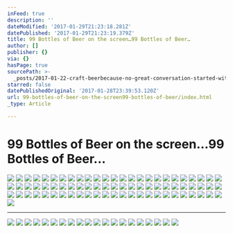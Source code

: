 ```yaml
---
inFeed: true
description: ''
dateModified: '2017-01-29T21:23:18.281Z'
datePublished: '2017-01-29T21:23:19.379Z'
title: 99 Bottles of Beer on the screen…99 Bottles of Beer…
author: []
publisher: {}
via: {}
hasPage: true
sourcePath: >-
  _posts/2017-01-22-craft-beerbecause-no-great-conversation-started-with-a-sal.md
starred: false
datePublishedOriginal: '2017-01-28T23:39:53.120Z'
url: 99-bottles-of-beer-on-the-screen99-bottles-of-beer/index.html
_type: Article

---
```

# 99 Bottles of Beer on the screen...99 Bottles of Beer...
![](https://the-grid-user-content.s3-us-west-2.amazonaws.com/71bc7c53-b971-4b3a-9d02-b45a9fab4567.png)
![](https://the-grid-user-content.s3-us-west-2.amazonaws.com/65448526-be03-427d-9624-a619cf5924b8.jpg)
![](https://the-grid-user-content.s3-us-west-2.amazonaws.com/a58c826f-caa4-4632-b098-b123424b5c91.jpg)
![](https://the-grid-user-content.s3-us-west-2.amazonaws.com/d361f2d8-4236-4117-97ec-722cb9735a8c.jpg)
![](https://the-grid-user-content.s3-us-west-2.amazonaws.com/72aa2a66-2ada-4d32-8668-fd026730ae48.jpg)
![](https://the-grid-user-content.s3-us-west-2.amazonaws.com/ea0c5989-dabf-4770-a9ca-17afff73af09.jpg)
![](https://the-grid-user-content.s3-us-west-2.amazonaws.com/b45b3bcb-955d-47af-a23e-3c683e14a535.jpg)
![](https://the-grid-user-content.s3-us-west-2.amazonaws.com/519aaa40-f531-4541-b1d2-285f4e665215.jpg)
![](https://the-grid-user-content.s3-us-west-2.amazonaws.com/3d8f0c95-464f-430d-89e1-ff99ab533ea8.jpg)
![](https://the-grid-user-content.s3-us-west-2.amazonaws.com/ab17f9ff-d3e3-4e6d-b1b2-c772b6b84c0a.jpg)
![](https://the-grid-user-content.s3-us-west-2.amazonaws.com/9493edeb-cb9e-4ca9-af5a-1cad6dcf05f4.jpg)
![](https://the-grid-user-content.s3-us-west-2.amazonaws.com/70dd54c2-502c-49ea-99c7-7f1c9474ab1c.jpg)
![](https://the-grid-user-content.s3-us-west-2.amazonaws.com/7c3931d6-55fa-45c7-8ee8-d7c0694f9f90.jpg)
![](https://the-grid-user-content.s3-us-west-2.amazonaws.com/faac7a13-4c40-4de4-86c8-89e944dcd832.jpg)
![](https://the-grid-user-content.s3-us-west-2.amazonaws.com/e76b1e4c-a4b5-4a6b-ae25-a8027d0b3fd2.jpg)
![](https://the-grid-user-content.s3-us-west-2.amazonaws.com/90bb342d-bdd3-4b90-bfbd-239bb68f3ac2.jpg)
![](https://the-grid-user-content.s3-us-west-2.amazonaws.com/a4762eec-38ad-4be3-b2e0-23e8869c696c.jpg)
![](https://the-grid-user-content.s3-us-west-2.amazonaws.com/563d28fc-32b6-40f1-b700-afd4038d4f8e.jpg)
![](https://the-grid-user-content.s3-us-west-2.amazonaws.com/dd78ed0d-ffd1-4464-9ede-32981954dfa4.jpg)
![](https://the-grid-user-content.s3-us-west-2.amazonaws.com/a59792e5-a9ec-4804-a6d8-beb66a53fa4a.jpg)
![](https://the-grid-user-content.s3-us-west-2.amazonaws.com/f74a6bbf-913e-45c7-b89d-5b72f23f1767.jpg)
![](https://the-grid-user-content.s3-us-west-2.amazonaws.com/b6487d50-4644-444f-a23b-86682e3c7cc7.jpg)
![](https://the-grid-user-content.s3-us-west-2.amazonaws.com/91666244-9ddb-4580-b444-224f3579612e.jpg)
![](https://the-grid-user-content.s3-us-west-2.amazonaws.com/099d6f29-285b-441c-8d6a-805e7e8ba32e.jpg)
![](https://the-grid-user-content.s3-us-west-2.amazonaws.com/6db7200c-62e0-45e7-a73e-ce9c6100b5ed.jpg)
![](https://the-grid-user-content.s3-us-west-2.amazonaws.com/d687e6a2-6542-4044-844b-27efb506e0d2.jpg)
![](https://the-grid-user-content.s3-us-west-2.amazonaws.com/60b166fc-4f86-42c4-ae6b-7166e525e980.jpg)
![](https://the-grid-user-content.s3-us-west-2.amazonaws.com/967e7af8-5248-4173-bdf0-352df6ae4da2.jpg)
![](https://the-grid-user-content.s3-us-west-2.amazonaws.com/1ed1a643-814a-4a14-ac44-3fdb2e6992ff.jpg)
![](https://the-grid-user-content.s3-us-west-2.amazonaws.com/617e9b29-e192-4553-8034-d8d5b5c18e7a.jpg)
![](https://the-grid-user-content.s3-us-west-2.amazonaws.com/0e963f28-766c-45ee-a74e-a4b034c2ac09.jpg)
![](https://the-grid-user-content.s3-us-west-2.amazonaws.com/4c66c32a-f89d-4479-9c65-8fc36e953bb1.jpg)
![](https://the-grid-user-content.s3-us-west-2.amazonaws.com/5654d9f6-2369-4cd6-adb7-a30bb20609c5.jpg)
![](https://the-grid-user-content.s3-us-west-2.amazonaws.com/a968437d-8266-473a-b852-01dbeafb64df.jpg)
![](https://the-grid-user-content.s3-us-west-2.amazonaws.com/cec39ab5-2120-4cbb-80bc-dc9a45510958.jpg)
![](https://the-grid-user-content.s3-us-west-2.amazonaws.com/50a1f0e2-c3fa-4f58-828a-541c628f7666.jpg)
![](https://the-grid-user-content.s3-us-west-2.amazonaws.com/c3e2cf62-b3cc-4c70-aad9-7be63afce7a2.jpg)
![](https://the-grid-user-content.s3-us-west-2.amazonaws.com/bfe4b564-2f61-4212-994c-9a3eb1179cdc.jpg)
![](https://the-grid-user-content.s3-us-west-2.amazonaws.com/f98dc583-5be9-42a6-b074-fa4ce22ccc77.jpg)
![](https://the-grid-user-content.s3-us-west-2.amazonaws.com/6f80d258-a482-45b2-b64d-9bea311bcaa6.jpg)
![](https://the-grid-user-content.s3-us-west-2.amazonaws.com/00b106cd-e1de-46ea-be2b-99897f4b6b18.jpg)
![](https://the-grid-user-content.s3-us-west-2.amazonaws.com/8961f51b-bf0b-4b45-a0e4-6c9dc3bcba96.jpg)
![](https://the-grid-user-content.s3-us-west-2.amazonaws.com/4b6d2081-1b47-4624-b1cf-1fef44b2e2ba.jpg)
![](https://the-grid-user-content.s3-us-west-2.amazonaws.com/f65ce520-f449-492f-aba6-b35e9d6f1dda.jpg)
![](https://the-grid-user-content.s3-us-west-2.amazonaws.com/e0e0b912-c859-496a-85f3-8eb95cbbc51a.jpg)
![](https://the-grid-user-content.s3-us-west-2.amazonaws.com/493618a4-433e-4421-9869-631ace0ff442.jpg)
![](https://the-grid-user-content.s3-us-west-2.amazonaws.com/f8ecdad0-a2f4-4236-bf31-90ce197b2a50.jpg)
![](https://the-grid-user-content.s3-us-west-2.amazonaws.com/05e02905-f331-4a80-9c70-c0f349030a1b.jpg)
![](https://the-grid-user-content.s3-us-west-2.amazonaws.com/dd7fee95-4c22-4519-99b4-9b197fd24bd9.jpg)
![](https://the-grid-user-content.s3-us-west-2.amazonaws.com/ac4153c3-a987-40c3-b5c0-5bbebab7cf48.jpg)
![](https://the-grid-user-content.s3-us-west-2.amazonaws.com/1013602f-38f2-49e2-bf63-65e070d1db07.jpg)
![](https://the-grid-user-content.s3-us-west-2.amazonaws.com/f6d198e4-3ae3-426d-8d14-ead738df4f7d.jpg)
![](https://the-grid-user-content.s3-us-west-2.amazonaws.com/f8ef02d7-2bd0-4afa-bd21-e5046d942c67.jpg)
![](https://the-grid-user-content.s3-us-west-2.amazonaws.com/650c7bed-c029-41e1-a8fd-57e617fc98e1.jpg)
![](https://the-grid-user-content.s3-us-west-2.amazonaws.com/812f32a6-ab83-4d2e-b64c-9cbb09e23101.jpg)
![](https://the-grid-user-content.s3-us-west-2.amazonaws.com/1ea57403-d50d-46e7-93bb-f599b346ae39.jpg)
![](https://the-grid-user-content.s3-us-west-2.amazonaws.com/457785c7-ef4a-40b9-be7b-566e768de298.jpg)
![](https://the-grid-user-content.s3-us-west-2.amazonaws.com/31593cb6-64fc-4696-b6f9-1dfdb29a03f1.jpg)
![](https://the-grid-user-content.s3-us-west-2.amazonaws.com/73ea766c-cd91-4da2-8db9-33c6425d0907.jpg)
![](https://the-grid-user-content.s3-us-west-2.amazonaws.com/e8248153-8948-4315-96ad-e8cce0157d81.jpg)
![](https://the-grid-user-content.s3-us-west-2.amazonaws.com/3ae159f3-ff62-4346-a198-601d9ec95925.jpg)
![](https://the-grid-user-content.s3-us-west-2.amazonaws.com/c72e3b00-9227-4f46-8b97-068033b20740.jpg)
![](https://the-grid-user-content.s3-us-west-2.amazonaws.com/35469709-a7c9-49a4-b8ed-68cfe9192e3b.jpg)
![](https://the-grid-user-content.s3-us-west-2.amazonaws.com/2145fd29-aace-4877-b67e-3ccae698b5d6.jpg)
![](https://the-grid-user-content.s3-us-west-2.amazonaws.com/221c53a1-b5e1-45a1-a3a4-a8db77ed4b91.jpg)
![](https://the-grid-user-content.s3-us-west-2.amazonaws.com/b2faffb5-7025-4dd8-8b43-a27fce71ae82.jpg)
![](https://the-grid-user-content.s3-us-west-2.amazonaws.com/eaa5afd4-8fe5-4c00-aad0-19c21ffe0972.jpg)
![](https://the-grid-user-content.s3-us-west-2.amazonaws.com/ea25914d-02ef-4aa3-b047-92a2c1df8ddc.jpg)
![](https://the-grid-user-content.s3-us-west-2.amazonaws.com/1e9e395a-d134-454f-ab76-403486432bd1.jpg)
![](https://the-grid-user-content.s3-us-west-2.amazonaws.com/3c5fa54d-950e-44ff-9bbf-126af6e4537a.jpg)
![](https://the-grid-user-content.s3-us-west-2.amazonaws.com/d6b45f36-9688-40a7-ada7-7f07bc3fc497.jpg)
![](https://the-grid-user-content.s3-us-west-2.amazonaws.com/553123dc-46b9-495c-91ed-ba3e0576a8c5.jpg)
![](https://the-grid-user-content.s3-us-west-2.amazonaws.com/dc418422-aeec-45aa-87dc-67c10c8716fb.gif)
![](https://s3-us-west-2.amazonaws.com/the-grid-img/p/da96e943372cb71ad3920339b71cef30802cd32d.jpg)
![](https://the-grid-user-content.s3-us-west-2.amazonaws.com/3cc1250a-3795-40a9-95c9-aa69571834df.jpg)
![](https://the-grid-user-content.s3-us-west-2.amazonaws.com/bc0fa1cc-e6c0-4fc8-a74a-ba3ecc339af1.jpg)

---

![](https://the-grid-user-content.s3-us-west-2.amazonaws.com/a844b3a6-6217-4082-ae11-6508c137683a.jpg)
![](https://the-grid-user-content.s3-us-west-2.amazonaws.com/4dfb6140-9049-4a9f-b19a-884b54b7ec33.jpg)
![](https://the-grid-user-content.s3-us-west-2.amazonaws.com/e397b3fc-c23b-4dee-884b-941cfbb5d4e9.jpg)
![](https://the-grid-user-content.s3-us-west-2.amazonaws.com/d60a365f-382f-4b7a-be6e-f1baaa2c9ecb.jpg)
![](https://the-grid-user-content.s3-us-west-2.amazonaws.com/9ebf16be-2481-4503-9ff6-4405ce4ada27.jpg)
![](https://the-grid-user-content.s3-us-west-2.amazonaws.com/72b05a0a-473b-470e-bc83-ba87c870c022.jpg)
![](https://the-grid-user-content.s3-us-west-2.amazonaws.com/4269f06b-3819-4a16-a4c3-847be7083966.jpg)
![](https://the-grid-user-content.s3-us-west-2.amazonaws.com/ac6ec8ce-bc32-475b-bedd-b72b02988bfb.jpg)
![](https://the-grid-user-content.s3-us-west-2.amazonaws.com/f4930f12-8ef8-448e-97db-6ad6a9942c95.jpg)
![](https://the-grid-user-content.s3-us-west-2.amazonaws.com/a01030bc-b264-4406-a07d-2f60026d01f9.jpg)
![](https://the-grid-user-content.s3-us-west-2.amazonaws.com/0feca6aa-cd00-4f6c-bb96-4d7e962a9f42.jpg)
![](https://the-grid-user-content.s3-us-west-2.amazonaws.com/3a44cf18-d402-4710-a403-5b79176dbbe7.jpg)
![](https://the-grid-user-content.s3-us-west-2.amazonaws.com/99a958ca-fd60-49d3-8e36-cf3cd70c81a2.jpg)
![](https://the-grid-user-content.s3-us-west-2.amazonaws.com/1625f827-5ff6-4905-a16d-99770b2c789c.jpg)
![](https://the-grid-user-content.s3-us-west-2.amazonaws.com/cb6bc186-8f57-422b-93f2-19166cdea71b.jpg)
![](https://the-grid-user-content.s3-us-west-2.amazonaws.com/6a8709af-a452-462b-bca6-0ee050b18ea5.jpg)
![](https://the-grid-user-content.s3-us-west-2.amazonaws.com/453e0335-91ea-4608-ac31-5f47c5949b3b.jpg)
![](https://the-grid-user-content.s3-us-west-2.amazonaws.com/7272f818-9b71-4ac1-a2ae-83f823d8f299.jpg)
![](https://the-grid-user-content.s3-us-west-2.amazonaws.com/032b5fcb-e0a8-4934-9697-7981ea8e856f.jpg)
![](https://the-grid-user-content.s3-us-west-2.amazonaws.com/bf28aa58-6bdc-4aa6-97d2-db8282538e5d.jpg)